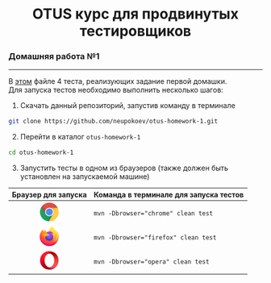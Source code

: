 <h1 align="center">OTUS курс для продвинутых тестировщиков</h1>
<h3 align="left">Домашняя работа №1</h3>

---
В [этом](https://github.com/neupokoev/otus-homework-1/blob/main/src/test/java/ui/courses/Homework1Tests.java) 
файле 4 теста, реализующих задание первой домашки.\
Для запуска тестов необходимо выполнить несколько шагов: 
1. Скачать данный репозиторий, запустив команду в терминале
```bash
git clone https://github.com/neupokoev/otus-homework-1.git
```
2. Перейти в каталог `otus-homework-1`
```bash
cd otus-homework-1
```
3. Запустить тесты в одном из браузеров (также должен быть установлен на запускаемой машине)

|                        Браузер для запуска                        | Команда в терминале для запуска тестов  |
|:-----------------------------------------------------------------:|:----------------------------------------|
| <img src="src/main/resources/chrome.png" width="40" height="40">  | `mvn -Dbrowser="chrome" clean test`     |
| <img src="src/main/resources/firefox.png" width="40" height="40"> | `mvn -Dbrowser="firefox" clean test`    |
|  <img src="src/main/resources/opera.png" width="40" height="40">  | `mvn -Dbrowser="opera" clean test`      |